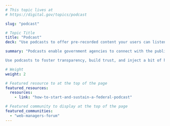 ```yaml
---
# This topic lives at
# https://digital.gov/topics/podcast

slug: "podcast"

# Topic Title
title: "Podcast"
deck: "Use podcasts to offer pre-recorded content your users can listen to anytime, anywhere."

summary: "Podcasts enable government agencies to connect with the public in a fresh, accessible way. More informal than press releases, podcasts can offer digestible insights into government work. For example, consider demystifying complex policies through engaging interviews, humanizing experts through storytelling, and addressing public concerns in candid conversations. 

Use podcasts to foster transparency, build trust, and inject a bit of humanity into the public’s perception of government."

# Weight
weight: 2

# Featured resource to at the top of the page
featured_resources:
  resources:
    - link: "how-to-start-and-sustain-a-federal-podcast"

# Featured community to display at the top of the page
featured_communities:
  - "web-managers-forum"
---
```

